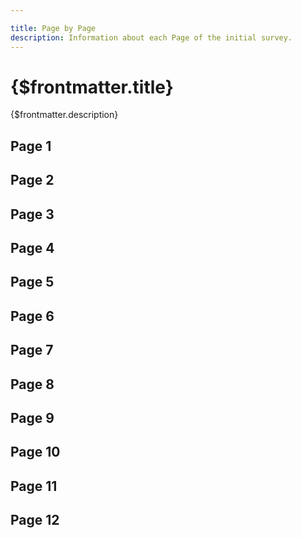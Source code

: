 ```yaml
---

title: Page by Page
description: Information about each Page of the initial survey.
---
```


# {$frontmatter.title}

{$frontmatter.description}

## Page 1

## Page 2

## Page 3

## Page 4

## Page 5

## Page 6

## Page 7

## Page 8

## Page 9

## Page 10

## Page 11

## Page 12
